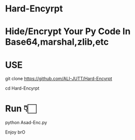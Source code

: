 # Hard-Encyrpt
# Hide/Encrypt Your Py Code In Base64,marshal,zlib,etc

# USE

git clone https://github.com/ALI-JUTT/Hard-Encyrpt

cd Hard-Encyrpt

# Run 👇🏻

python Asad-Enc.py

Enjoy brO
